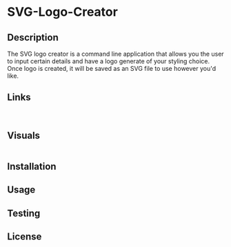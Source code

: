 # SVG-Logo-Creator

## Description

The SVG logo creator is a command line application that allows you the user to input certain details and have a logo generate of your styling choice. Once logo is created, it will be saved as an SVG file to use however you'd like.

## Links

<a href></a><br>
<a href></a>

## Visuals

<img src=""><br>
<img src="">

## Installation



## Usage



## Testing



## License 